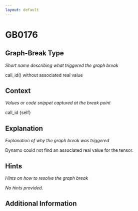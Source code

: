 ```yaml
---
layout: default
---
```

# GB0176

## Graph-Break Type
*Short name describing what triggered the graph break*

call_id() without associated real value

## Context
*Values or code snippet captured at the break point*

call_id {self}

## Explanation
*Explanation of why the graph break was triggered*

Dynamo could not find an associated real value for the tensor.

## Hints
*Hints on how to resolve the graph break*

*No hints provided.*


## Additional Information

<!-- ADDITIONAL INFORMATION START - Add custom information below this line -->

<!-- ADDITIONAL INFORMATION END -->

